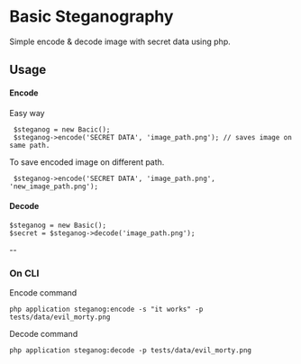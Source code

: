 # Basic Steganography
Simple encode & decode image with secret data using php. 

## Usage
 
 #### Encode
 
 Easy way
     
     $steganog = new Bacic();
     $steganog->encode('SECRET DATA', 'image_path.png'); // saves image on same path.
    
 To save encoded image on different path.
 
     $steganog->encode('SECRET DATA', 'image_path.png', 'new_image_path.png');
    
    
 #### Decode
    $steganog = new Basic();
    $secret = $steganog->decode('image_path.png');
   
   --
   
 ### On CLI
 
 Encode command

 
    php application steganog:encode -s "it works" -p tests/data/evil_morty.png
    

Decode command
    
    php application steganog:decode -p tests/data/evil_morty.png
   
    
 